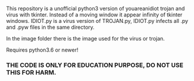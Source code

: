 This repository is a unofficial python3 version of youareanidiot trojan and virus with tkinter. Instead of a moving window it appear infinity of tkinter windows. IDIOT.py is a virus version of TROJAN.py, IDIOT.py infects all .py and .pyw files in the same directory.

In the image folder there is the image used for the virus or trojan.

Requires python3.6 or newer!

### THE CODE IS ONLY FOR EDUCATION PURPOSE, DO NOT USE THIS FOR HARM.
